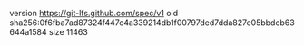 version https://git-lfs.github.com/spec/v1
oid sha256:0f6fba7ad87324f447c4a339214db1f00797ded7dda827e05bbdcb63644a1584
size 11463
